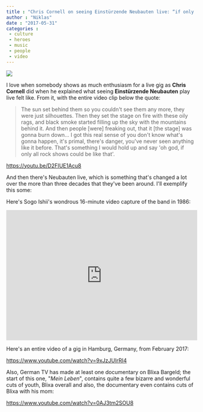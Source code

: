 ```yaml
---
title : "Chris Cornell on seeing Einstürzende Neubauten live: “if only all rock shows could be like that”"
author : "Niklas"
date : "2017-05-31"
categories : 
 - culture
 - heroes
 - music
 - people
 - video
---
```


[![](https://niklasblog.com/wp-content/Screenshot_20170531-091034.png)](https://niklasblog.com/wp-content/Screenshot_20170531-091034.png)

I love when somebody shows as much enthusiasm for a live gig as **Chris Cornell** did when he explained what seeing **Einstürzende Neubauten** play live felt like. From it, with the entire video clip below the quote:

> The sun set behind them so you couldn't see them any more, they were just silhouettes. Then they set the stage on fire with these oily rags, and black smoke started filling up the sky with the mountains behind it. And then people \[were\] freaking out, that it \[the stage\] was gonna burn down... I got this real sense of you don't know what's gonna happen, it's primal, there's danger, you've never seen anything like it before. That's something I would hold up and say 'oh god, if only all rock shows could be like that'.

https://youtu.be/D2FIUE1Acu8

And then there's Neubauten live, which is something that's changed a lot over the more than three decades that they've been around. I'll exemplify this some:

Here's Sogo Ishii's wondrous 16-minute video capture of the band in 1986:

<iframe src="https://player.vimeo.com/video/9258405?byline=0&amp;portrait=0" width="510" height="347" frameborder="0" webkitallowfullscreen mozallowfullscreen="" allowfullscreen=""></iframe>

Here's an entire video of a gig in Hamburg, Germany, from February 2017:

https://www.youtube.com/watch?v=9xJzJUIrRI4

Also, German TV has made at least one documentary on Blixa Bargeld; the start of this one, "_Mein Leben_", contains quite a few bizarre and wonderful cuts of youth, Blixa overall and also, the documentary even contains cuts of Blixa with his mom:

https://www.youtube.com/watch?v=0AJ3tm2SOU8
